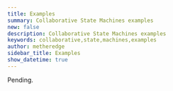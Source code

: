 ```yaml
---
title: Examples
summary: Collaborative State Machines examples
new: false
description: Collaborative State Machines examples
keywords: collaborative,state,machines,examples
author: metheredge
sidebar_title: Examples
show_datetime: true
---
```


Pending.